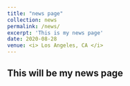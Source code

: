```yaml
---
title: "news page"
collection: news
permalink: /news/
excerpt: 'This is my news page'
date: 2020-08-28
venue: <i> Los Angeles, CA </i>
---
```

## This will be my news page

